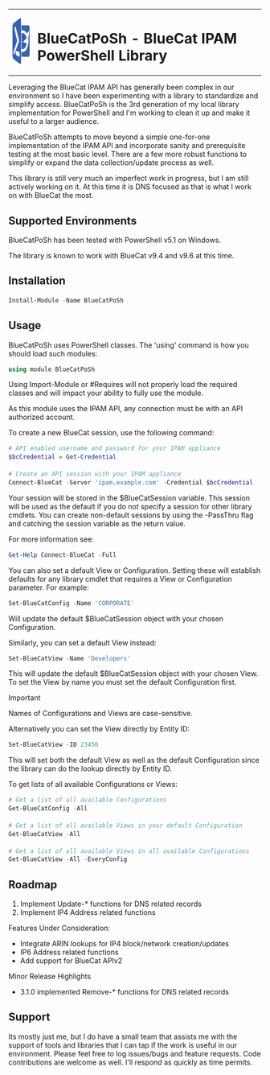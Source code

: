 <table>
  <tr>
    <td>
      <img height=100 src="images/BlueCatPoSh.png">
    </td>
    <td>
      <h1>BlueCatPoSh - BlueCat IPAM PowerShell Library</h1>
    </td>
  </tr>
</table>

Leveraging the BlueCat IPAM API has generally been complex in our environment so I have been experimenting with a library to standardize and simplify access. BlueCatPoSh is the 3rd generation of my local library implementation for PowerShell and I'm working to clean it up and make it useful to a larger audience.

BlueCatPoSh attempts to move beyond a simple one-for-one implementation of the IPAM API and incorporate sanity and prerequisite testing at the most basic level. There are a few more robust functions to simplify or expand the data collection/update process as well.

This library is still very much an imperfect work in progress, but I am still actively working on it. At this time it is DNS focused as that is what I work on with BlueCat the most.

## Supported Environments

BlueCatPoSh has been tested with PowerShell v5.1 on Windows.

The library is known to work with BlueCat v9.4 and v9.6 at this time.

## Installation

``` powershell
Install-Module -Name BlueCatPoSh
```

## Usage

BlueCatPoSh uses PowerShell classes. The 'using' command is how you should load such modules:
``` powershell
using module BlueCatPoSh
```

Using Import-Module or #Requires will not properly load the required classes and will impact your ability to fully use the module.

As this module uses the IPAM API, any connection must be with an API authorized account.

To create a new BlueCat session, use the following command:
``` powershell
# API enabled username and password for your IPAM appliance
$bcCredential = Get-Credential

# Create an API session with your IPAM appliance
Connect-BlueCat -Server 'ipam.example.com' -Credential $bcCredential
```

Your session will be stored in the $BlueCatSession variable. This session will be used as the default if you do not specify a session for other library cmdlets. You can create non-default sessions by using the -PassThru flag and catching the session variable as the return value.

For more information see:

``` powershell
Get-Help Connect-BlueCat -Full
```

You can also set a default View or Configuration. Setting these will establish defaults for any library cmdlet that requires a View or Configuration parameter. For example:

``` powershell
Set-BlueCatConfig -Name 'CORPORATE'
```

Will update the default $BlueCatSession object with your chosen Configuration.

Similarly, you can set a default View instead:

``` powershell
Set-BlueCatView -Name 'Developers'
```

This will update the default $BlueCatSession object with your chosen View. To set the View by name you must set the default Configuration first.

> [!IMPORTANT]
> Names of Configurations and Views are case-sensitive.

Alternatively you can set the View directly by Entity ID:

``` powershell
Set-BlueCatView -ID 23456
```

This will set both the default View as well as the default Configuration since the library can do the lookup directly by Entity ID.

To get lists of all available Configurations or Views:

``` powershell
# Get a list of all available Configurations
Get-BlueCatConfig -All

# Get a list of all available Views in your default Configuration
Get-BlueCatView -All

# Get a list of all available Views in all available Configurations
Get-BlueCatView -All -EveryConfig
```

## Roadmap

1. Implement Update-* functions for DNS related records
2. Implement IP4 Address related functions

Features Under Consideration:
* Integrate ARIN lookups for IP4 block/network creation/updates
* IP6 Address related functions
* Add support for BlueCat APIv2

Minor Release Highlights
* 3.1.0 implemented Remove-* functions for DNS related records

## Support

Its mostly just me, but I do have a small team that assists me with the support of tools and libraries that I can tap if the work is useful in our environment. Please feel free to log issues/bugs and feature requests. Code contributions are welcome as well. I'll respond as quickly as time permits.
